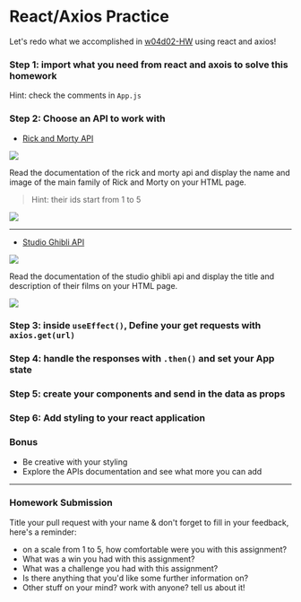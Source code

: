 # React/Axios Practice

Let's redo what we accomplished in [w04d02-HW](https://git.generalassemb.ly/seir-alahsa/w04d02-HW-API) using react and axios!

### Step 1: import what you need from react and axois to solve this homework

Hint: check the comments in `App.js`

### Step 2: Choose an API to work with

- [Rick and Morty API](https://rickandmortyapi.com/)

![](https://i.imgur.com/idwXZ82.gif)

Read the documentation of the rick and morty api and display the name and image of the main family of Rick and Morty on your HTML page.

> Hint: their ids start from 1 to 5

![](images/ss2.png)

---

- [Studio Ghibli API](https://ghibliapi.herokuapp.com/)

![](https://img.buzzfeed.com/buzzfeed-static/static/2017-08/22/10/asset/buzzfeed-prod-fastlane-01/anigif_sub-buzz-30379-1503413975-9.gif)

Read the documentation of the studio ghibli api and display the title and description of their films on your HTML page.

![](images/ss1.png)

### Step 3: inside `useEffect()`, Define your get requests with `axios.get(url)`

### Step 4: handle the responses with `.then()` and set your App state

### Step 5: create your components and send in the data as props

### Step 6: Add styling to your react application

### Bonus

- Be creative with your styling
- Explore the APIs documentation and see what more you can add

---

### Homework Submission

Title your pull request with your name & don't forget to fill in your feedback, here's a reminder:

- on a scale from 1 to 5, how comfortable were you with this assignment?
- What was a win you had with this assignment?
- What was a challenge you had with this assignment?
- Is there anything that you'd like some further information on?
- Other stuff on your mind? work with anyone? tell us about it!

